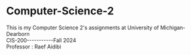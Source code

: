 # Computer-Science-2
This is my Computer Science 2's assignments at University of Michigan-Dearborn
<br> CIS-200-----------Fall 2024 <br/>
Professor : Raef Aidibi
